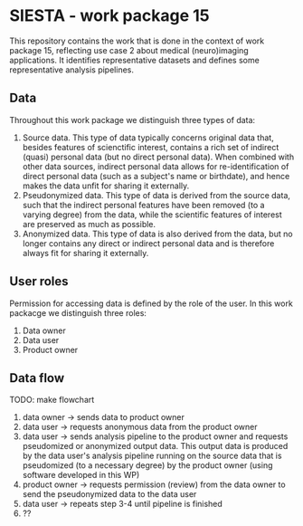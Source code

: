 # SIESTA - work package 15

This repository contains the work that is done in the context of work package 15, reflecting use case 2 about medical (neuro)imaging applications. It identifies representative datasets and defines some representative analysis pipelines.

## Data

Throughout this work package we distinguish three types of data:

1. Source data. This type of data typically concerns original data that, besides features of scienctific interest, contains a rich set of indirect (quasi) personal data (but no direct personal data). When combined with other data sources, indirect personal data allows for re-identification of direct personal data (such as a subject's name or birthdate), and hence makes the data unfit for sharing it externally.
2. Pseudonymized data. This type of data is derived from the source data, such that the indirect personal features have been removed (to a varying degree) from the data, while the scientific features of interest are preserved as much as possible. 
3. Anonymized data. This type of data is also derived from the data, but no longer contains any direct or indirect personal data and is therefore always fit for sharing it externally.

## User roles

Permission for accessing data is defined by the role of the user. In this work packacge we distinguish three roles:

1. Data owner
2. Data user
3. Product owner

## Data flow

TODO: make flowchart

1. data owner -> sends data to product owner
2. data user -> requests anonymous data from the product owner
3. data user -> sends analysis pipeline to the product owner and requests pseudomized or anonymized output data. This output data is produced by the data user's analysis pipeline running on the source data that is pseudomized (to a necessary degree) by the product owner (using software developed in this WP)
4. product owner -> requests permission (review) from the data owner to send the pseudonymized data to the data user
5. data user -> repeats step 3-4 until pipeline is finished
6. ??
